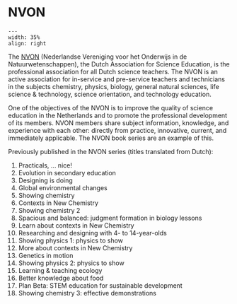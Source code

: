 # NVON

<div style="clear: both;">

```{figure} ../figures/busy.png
---
width: 35%
align: right
```

</div>

The [NVON](https://nvon.nl) (Nederlandse Vereniging voor het Onderwijs in de Natuurwetenschappen), the Dutch Association for Science Education, is the professional association for all Dutch science teachers. The NVON is an active association for in-service and pre-service teachers and technicians in the subjects chemistry, physics, biology, general natural sciences, life science & technology, science orientation, and technology education. 

One of the objectives of the NVON is to improve the quality of science education in the Netherlands and to promote the professional development of its members. NVON members share subject information, knowledge, and experience with each other: directly from practice, innovative, current, and immediately applicable. The NVON book series are an example of this.

Previously published in the NVON series (titles translated from Dutch):

1. Practicals, ... nice! 
2. Evolution in secondary education 
3. Designing is doing 
4. Global environmental changes 
5. Showing chemistry 
6. Contexts in New Chemistry 
7. Showing chemistry 2 
8. Spacious and balanced: judgment formation in biology lessons 
9. Learn about contexts in New Chemistry 
10. Researching and designing with 4- to 14-year-olds 
11. Showing physics 1: physics to show
12. More about contexts in New Chemistry
13. Genetics in motion 
14. Showing physics 2: physics to show
15. Learning & teaching ecology
16. Better knowledge about food
17. Plan Beta: STEM education for sustainable development
18. Showing chemistry 3: effective demonstrations